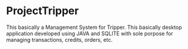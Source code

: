 # ProjectTripper
This basically a Management System for Tripper. This basically desktop application developed using JAVA and SQLITE with sole porpose for managing transactions, credits, orders, etc.

